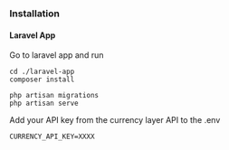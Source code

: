 ### Installation 

#### Laravel App

Go to laravel app and run 
```shell
cd ./laravel-app
composer install
```

```shell
php artisan migrations
php artisan serve
```

Add your API key from the currency layer API to the .env
```
CURRENCY_API_KEY=XXXX
```



